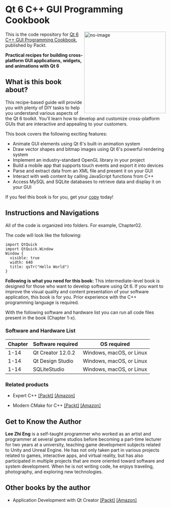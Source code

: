 # Qt 6 C++ GUI Programming Cookbook

<a href="https://www.packtpub.com/product/qt6-c-gui-programming-cookbook-third-edition/9781805122630"><img src="https://content.packt.com/B20976/cover_image_small.jpg" alt="no-image" height="256px" align="right"></a>

This is the code repository for [Qt 6 C++ GUI Programming Cookbook](https://www.packtpub.com/product/qt6-c-gui-programming-cookbook-third-edition/9781805122630), published by Packt.

**Practical recipes for building cross-platform GUI applications, widgets, and animations with Qt 6**

## What is this book about?
This recipe-based guide will provide you with plenty of DIY tasks to help you understand various aspects of the Qt 6 toolkit. You’ll learn how to develop and customize cross-platform GUIs that are interactive and appealing to your customers.	

This book covers the following exciting features:
* Animate GUI elements using Qt 6's built-in animation system
* Draw vector shapes and bitmap images using Qt 6's powerful rendering system
* Implement an industry-standard OpenGL library in your project
* Build a mobile app that supports touch events and export it into devices
* Parse and extract data from an XML file and present it on your GUI
* Interact with web content by calling JavaScript functions from C++
* Access MySQL and SQLite databases to retrieve data and display it on your GUI

If you feel this book is for you, get your [copy](amazon_link) today!



## Instructions and Navigations
All of the code is organized into folders. For example, Chapter02.

The code will look like the following:
```
import QtQuick
import QtQuick.Window
Window {
  visible: true
  width: 640
  title: qsTr("Hello World")
}
```

**Following is what you need for this book:**
This intermediate-level book is designed for those who want to develop software using Qt 6. If you want to improve the visual quality and content presentation of your software application, this book is for you. Prior experience with the C++ programming language is required.	

With the following software and hardware list you can run all code files present in the book (Chapter 1-x).
### Software and Hardware List
| Chapter | Software required | OS required |
| -------- | ------------------------------------ | ----------------------------------- |
| 1-14 | Qt Creator 12.0.2 | Windows, macOS, or Linux |
| 1-14 | Qt Design Studio | Windows, macOS, or Linux |
| 1-14 | SQLiteStudio | Windows, macOS, or Linux |


### Related products
* Expert C++ [[Packt]](https://www.packtpub.com/product/expert-c-second-edition/9781804617830) [[Amazon]](https://www.amazon.com/Expert-proficient-programmer-learning-practices/dp/1804617830/ref=sr_1_1?crid=1BQ72P9SFOC7J&dib=eyJ2IjoiMSJ9.EwO-Y9Nbb9GP9zfVm9T1B3hRLZ3WbUmx6KfB4nPvuhUWZ2ZmBNTSEykkj3WGuof8_io97z5wSXvqjsz0AvEaFfvHf5VXWrTSdsJxrv6DyzZHgYbiS3CYYPAALnogVQtqO4i3Mvk6e1aUJpj3p69aiizkcByUpZBTW0WHUiJzyEY2kcU20WCw0jKa5a4rOY2KAJ_Fwa_0dEPjOAVa4UydxrtfE-CNhKAjW5PqtGPSrgo.D0fMSrQKysdmmszWD-zLw6pHGAGdVL15idJUCXh0plc&dib_tag=se&keywords=Expert+C%2B%2B&qid=1711709670&sprefix=expert+c%2B%2B%2Caps%2C381&sr=8-1)

* Modern CMake for C++ [[Packt]](https://www.packtpub.com/product/modern-cmake-for-c/9781801070058) [[Amazon]](https://www.amazon.com/dp/1801070059/ref=sspa_dk_rhf_search_pt_sub_0/?_encoding=UTF8&ie=UTF8&psc=1&sp_csd=d2lkZ2V0TmFtZT1zcF9yaGZfc2VhcmNoX3BlcnNvbmFsaXplZA%3D%3D&pd_rd_w=BM1Dk&content-id=amzn1.sym.74b85f4a-bfbe-49a3-8252-7e9927a19318&pf_rd_p=74b85f4a-bfbe-49a3-8252-7e9927a19318&pf_rd_r=QW84TXP0WYK5JS5JQD2K&pd_rd_wg=h6d1x&pd_rd_r=57fbca5d-7db1-4ba3-b204-517991511e59&ref_=sspa_dk_rhf_search_pt_sub)

## Get to Know the Author
**Lee Zhi Eng**
is a self-taught programmer who worked as an artist and programmer at several game studios before becoming a part-time lecturer for two years at a university, teaching game development subjects related to Unity and Unreal Engine. He has not only taken part in various projects related to games, interactive apps, and virtual reality, but has also participated in multiple projects that are more oriented toward software and system development. When he is not writing code, he enjoys traveling, photography, and exploring new technologies.

## Other books by the author
* Application Development with Qt Creator [[Packt]](https://www.packtpub.com/search?query=Application+Development+with+Qt) [[Amazon]](https://www.amazon.com/Application-Development-Creator-cross-platform-applications-ebook/dp/B083QHHNW3/ref=sr_1_1?crid=IE7J1FVUDEW0&dib=eyJ2IjoiMSJ9.Fl2TnBbz4IwAjyrVxpIRIvhaMsJkmw7bzNYIYTMFUfCB9xMlbpgpv_LlEi766TXjtgKNocfNsaiA0SGzj_EIc3qzvkpJl2XqbR3XHHal07RvjDwlw3lfE9tioGpUwLwEtqmq0q2Z0MKmQXrEUIvSHlaJQSAdu5LqoySblY0aZ3zSHBQlPPwIXAZiBofhVkdn3m1XaM3_6Uj-UGm3RBC3wHCGNx7bU8PMePwYugiva8g.bfYz5Bv8CN962domeYPb3NfDCsre3bzbN1vUzy07UCo&dib_tag=se&keywords=application+development+with+Qt&qid=1711709938&sprefix=application+development+with+q%2Caps%2C292&sr=8-1)

